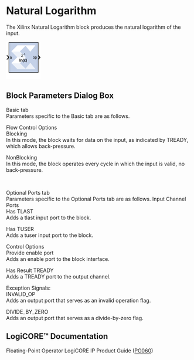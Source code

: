 # Natural Logarithm

The Xilinx Natural Logarithm block produces the natural logarithm of the
input.

![](./Images/block.png)

## Block Parameters Dialog Box

Basic tab  
Parameters specific to the Basic tab are as follows.

Flow Control Options  
Blocking  
In this mode, the block waits for data on the input, as indicated by
TREADY, which allows back-pressure.

NonBlocking  
In this mode, the block operates every cycle in which the input is
valid, no back-pressure.

&nbsp;

Optional Ports tab  
Parameters specific to the Optional Ports tab are as follows.
Input Channel Ports  
Has TLAST  
Adds a tlast input port to the block.

Has TUSER  
Adds a tuser input port to the block.

Control Options  
Provide enable port  
Adds an enable port to the block interface.

Has Result TREADY  
Adds a TREADY port to the output channel.

Exception Signals:  
INVALID_OP  
Adds an output port that serves as an invalid operation flag.

DIVIDE_BY_ZERO  
Adds an output port that serves as a divide-by-zero flag.

## LogiCORE™ Documentation

Floating-Point Operator LogiCORE IP Product Guide
([PG060](https://www.xilinx.com/cgi-bin/docs/ipdoc?c=floating_point;v=latest;d=pg060-floating-point.pdf))
